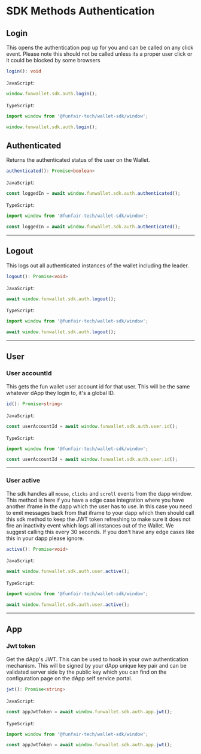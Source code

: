 # SDK Methods Authentication

## Login

This opens the authentication pop up for you and can be called on any click event. Please note this should not be called unless its a proper user click or it could be blocked by some browsers

```ts
login(): void
```

`JavaScript`:

```js
window.funwallet.sdk.auth.login();
```

`TypeScript`:

```ts
import window from '@funfair-tech/wallet-sdk/window';

window.funwallet.sdk.auth.login();
```

## Authenticated

Returns the authenticated status of the user on the Wallet.

```ts
authenticated(): Promise<boolean>
```

`JavaScript`:

```js
const loggedIn = await window.funwallet.sdk.auth.authenticated();
```

`TypeScript`:

```ts
import window from '@funfair-tech/wallet-sdk/window';

const loggedIn = await window.funwallet.sdk.auth.authenticated();
```

---

## Logout

This logs out all authenticated instances of the wallet including the leader.

```ts
logout(): Promise<void>
```

`JavaScript`:

```js
await window.funwallet.sdk.auth.logout();
```

`TypeScript`:

```ts
import window from '@funfair-tech/wallet-sdk/window';

await window.funwallet.sdk.auth.logout();
```

---

## User

### User accountId

This gets the fun wallet user account id for that user. This will be the same whatever dApp they login to, it's a global ID.

```ts
id(): Promise<string>
```

`JavaScript`:

```js
const userAccountId = await window.funwallet.sdk.auth.user.id();
```

`TypeScript`:

```ts
import window from '@funfair-tech/wallet-sdk/window';

const userAccountId = await window.funwallet.sdk.auth.user.id();
```

---

### User active

The sdk handles all `mouse`, `clicks` and `scroll` events from the dapp window. This method is here if you have a edge case integration where you have another iframe in the dapp which the user has to use. In this case you need to emit messages back from that iframe to your dapp which then should call this sdk method to keep the JWT token refreshing to make sure it does not fire an inactivity event which logs all instances out of the Wallet. We suggest calling this every 30 seconds. If you don't have any edge cases like this in your dapp please ignore.

```ts
active(): Promise<void>
```

`JavaScript`:

```js
await window.funwallet.sdk.auth.user.active();
```

`TypeScript`:

```ts
import window from '@funfair-tech/wallet-sdk/window';

await window.funwallet.sdk.auth.user.active();
```

---

## App

### Jwt token

Get the dApp's JWT. This can be used to hook in your own authentication mechanism. This will be signed by your dApp unique key pair and can be validated server side by the public key which you can find on the configuration page on the dApp self service portal.

```ts
jwt(): Promise<string>
```

`JavaScript`:

```js
const appJwtToken = await window.funwallet.sdk.auth.app.jwt();
```

`TypeScript`:

```ts
import window from '@funfair-tech/wallet-sdk/window';

const appJwtToken = await window.funwallet.sdk.auth.app.jwt();
```
